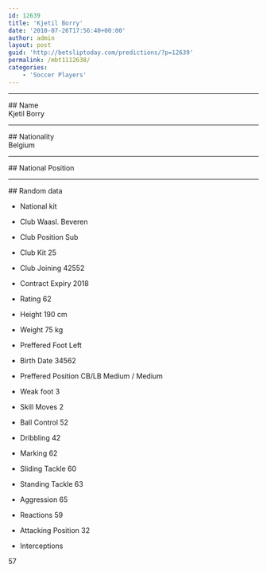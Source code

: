 ```yaml
---
id: 12639
title: 'Kjetil Borry'
date: '2010-07-26T17:56:40+00:00'
author: admin
layout: post
guid: 'http://betsliptoday.com/predictions/?p=12639'
permalink: /mbt1112638/
categories:
    - 'Soccer Players'
---
```


- - - - - -

\## Name  
 Kjetil Borry

- - - - - -

\## Nationality  
 Belgium

- - - - - -

\## National Position

- - - - - -

\## Random data

- National kit
- Club
 Waasl. Beveren

- Club Position
 Sub

- Club Kit
 25

- Club Joining
 42552

- Contract Expiry
 2018

- Rating
 62

- Height
 190 cm

- Weight
 75 kg

- Preffered Foot
 Left

- Birth Date
 34562

- Preffered Position
 CB/LB Medium / Medium

- Weak foot
 3

- Skill Moves
 2

- Ball Control
 52

- Dribbling
 42

- Marking
 62

- Sliding Tackle
 60

- Standing Tackle
 63

- Aggression
 65

- Reactions
 59

- Attacking Position
 32

- Interceptions

 57
